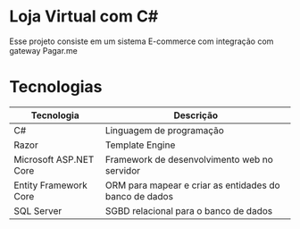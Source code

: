# Loja Virtual com C#
Esse projeto consiste em um sistema E-commerce com integração com gateway Pagar.me

# Tecnologias
| Tecnologia  |  Descrição  |
| ------------------- | ------------------- |
| C# | Linguagem de programação |
| Razor | Template Engine |
| Microsoft ASP.NET Core | Framework de desenvolvimento web no servidor |
| Entity Framework Core |  ORM para mapear e criar as entidades do banco de dados |
| SQL Server |  SGBD relacional para o banco de dados |